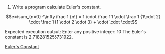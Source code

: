 1. Write a program calculate Euler's constant.

$$e=\sum_{n=0} ^\infty \frac 1 {n!} = 1 \cdot \frac 1 1 \cdot \frac 1 {1\cdot 2} \cdot \frac 1 {1 \cdot 2 \cdot 3} + \cdot \cdot \cdot$$

Expected execution output:
Enter any positive integer: 10
The Euler's constant is 2.7182815255731922.

[Euler's Constant](https://www.mathsisfun.com/numbers/e-eulers-number.html)